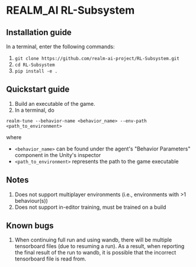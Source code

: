 # REALM_AI RL-Subsystem

## Installation guide
In a terminal, enter the following commands:
1. `git clone https://github.com/realm-ai-project/RL-Subsystem.git`
2. `cd RL-Subsystem`
3. `pip install -e .`

## Quickstart guide 
1. Build an executable of the game.
2. In a terminal, do 
```
realm-tune --behavior-name <behavior_name> --env-path <path_to_environment>
```
where 
- `<behavior_name>` can be found under the agent's "Behavior Parameters" component in the Unity's inspector
- `<path_to_environment>` represents the path to the game executable 


## Notes
1. Does not support multiplayer environments (i.e., environments with >1 behaviour(s))
2. Does not support in-editor training, must be trained on a build

## Known bugs
1. When continuing full run and using wandb, there will be multiple tensorboard files (due to resuming a run). As a result, when reporting the final result of the run to wandb, it is possible that the incorrect tensorboard file is read from.
